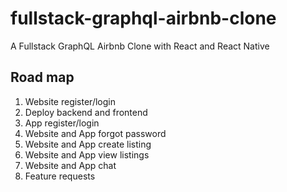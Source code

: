 # fullstack-graphql-airbnb-clone
A Fullstack GraphQL Airbnb Clone with React and React Native

## Road map

1. Website register/login
2. Deploy backend and frontend
3. App register/login
4. Website and App forgot password
5. Website and App create listing
6. Website and App view listings
7. Website and App chat
8. Feature requests
